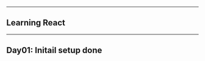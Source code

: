 ------------------------
Learning React
------------------------

--------
Day01: 
    Initail setup done
--------